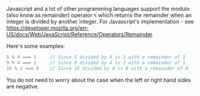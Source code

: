 Javascript and a lot of other programming languages support the modulo (also know as remainder) operator `%` which returns the remainder when an integer is divided by another integer. For Javascript's implementation - see https://developer.mozilla.org/en-US/docs/Web/JavaScript/Reference/Operators/Remainder.

Here's some examples:

```js
5 % 4 === 1     // Since 5 divided by 4 is 1 with a remainder of 1
9 % 4 === 1     // Since 9 divided by 4 is 2 with a remainder of 1
16 % 2 === 0    // Since 16 divided by 4 is 8 with a remainder of 0
```

You do not need to worry about the case when the left or right hand sides are negative.
